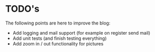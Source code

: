 # TODO's
The following points are here to improve the blog:

* Add logging and mail support (for example on register send mail)
* Add unit tests (and finish testing everything)
* Add zoom in / out functionality for pictures